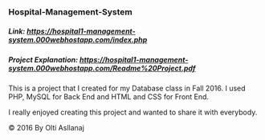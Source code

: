 ### Hospital-Management-System

##### Link: https://hospital1-management-system.000webhostapp.com/index.php

##### Project Explanation: https://hospital1-management-system.000webhostapp.com/Readme%20Project.pdf

This is a project that I created for my Database class in Fall 2016. I used PHP, MySQL for Back End and HTML and CSS for Front End.

I really enjoyed creating this project and wanted to share it with everybody.

© 2016  By Olti Asllanaj



